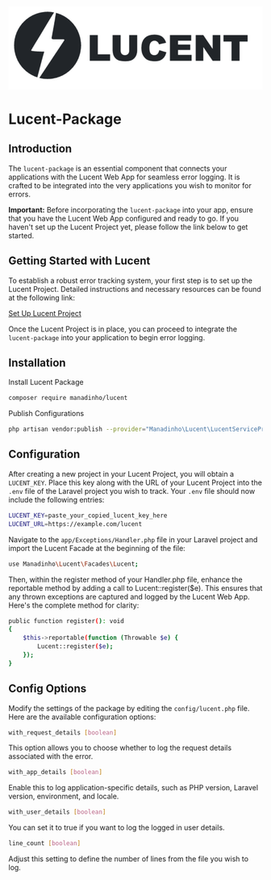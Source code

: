 <div align="center">
  
![Lucent](lucent-logo-light.png)

</div>

# Lucent-Package

## Introduction

The `lucent-package` is an essential component that connects your applications with the Lucent Web App for seamless error logging. It is crafted to be integrated into the very applications you wish to monitor for errors. 

**Important:** Before incorporating the `lucent-package` into your app, ensure that you have the Lucent Web App configured and ready to go. If you haven't set up the Lucent Project yet, please follow the link below to get started.

## Getting Started with Lucent

To establish a robust error tracking system, your first step is to set up the Lucent Project. Detailed instructions and necessary resources can be found at the following link:

[Set Up Lucent Project](https://github.com/manadinho/lucent)

Once the Lucent Project is in place, you can proceed to integrate the `lucent-package` into your application to begin error logging.


## Installation

Install Lucent Package
```bash
composer require manadinho/lucent
```
Publish Configurations
```bash
php artisan vendor:publish --provider="Manadinho\Lucent\LucentServiceProvider"
```

## Configuration
After creating a new project in your Lucent Project, you will obtain a `LUCENT_KEY`. Place this key along with the URL of your Lucent Project into the `.env` file of the Laravel project you wish to track. Your `.env` file should now include the following entries:
```bash
LUCENT_KEY=paste_your_copied_lucent_key_here
LUCENT_URL=https://example.com/lucent
```
Navigate to the `app/Exceptions/Handler.php` file in your Laravel project and import the Lucent Facade at the beginning of the file:
```bash
use Manadinho\Lucent\Facades\Lucent;
```
Then, within the register method of your Handler.php file, enhance the reportable method by adding a call to Lucent::register($e). This ensures that any thrown exceptions are captured and logged by the Lucent Web App. Here's the complete method for clarity:
```bash
public function register(): void
{
    $this->reportable(function (Throwable $e) {
        Lucent::register($e);
    });
}
```

## Config Options
Modify the settings of the package by editing the `config/lucent.php` file. Here are the available configuration options:

```bash
with_request_details [boolean]
```
This option allows you to choose whether to log the request details associated with the error.
```bash
with_app_details [boolean]
```
Enable this to log application-specific details, such as PHP version, Laravel version, environment, and locale.
```bash
with_user_details [boolean]
```
You can set it to true if you want to log the logged in user details.
```bash
line_count [boolean]
```
Adjust this setting to define the number of lines from the file you wish to log.
